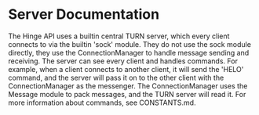 Server Documentation
====================

The Hinge API uses a builtin central TURN server, which every client connects to via the builtin 'sock' module. They do not use  the sock module directly, they use the ConnectionManager to handle message sending and receiving. The server can see every client and handles commands. For example, when a client connects to another client, it will send the 'HELO' command, and the server will pass it on to the other client with the ConnectionManager as the messenger. The ConnectionManager uses the Message module to pack messages, and the TURN server will read it. For more information about commands, see CONSTANTS.md.